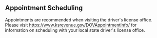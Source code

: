 ## Appointment Scheduling
Appointments are recommended when visiting the driver's license office. Please visit https://www.ksrevenue.gov/DOVAppointmentInfo/ for information on scheduling with your local state driver's license office.